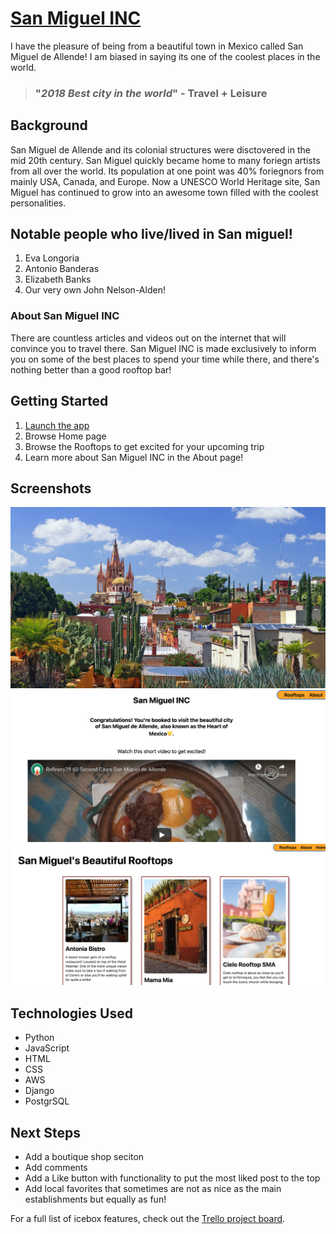 # [San Miguel INC](https://sanmiguelinc.herokuapp.com)

I have the pleasure of being from a beautiful town in Mexico called San Miguel de Allende! I am biased in saying its one of the coolest places in the world. 

> ### "***2018 Best city in the world***" - Travel + Leisure

## Background

San Miguel de Allende and its colonial structures were disctovered in the mid 20th century. San Miguel quickly became home to many foriegn artists from all over the world. Its population at one point was 40% foriegnors from mainly USA, Canada, and Europe. Now a UNESCO World Heritage site, San Miguel has continued to grow into an awesome town filled with the coolest personalities. 

## Notable people who live/lived in San miguel!

1. Eva Longoria
2. Antonio Banderas
3. Elizabeth Banks
4. Our very own John Nelson-Alden!

### About San Miguel INC

There are countless articles and videos out on the internet that will convince you to travel there. San Miguel INC is made exclusively to inform you on some of the best places to spend your time while there, and there's nothing better than a good rooftop bar!

## Getting Started

1. [Launch the app](https://sanmiguelinc.herokuapp.com/)
2. Browse Home page
3. Browse the Rooftops to get excited for your upcoming trip
4. Learn more about San Miguel INC in the About page!

## Screenshots

![Picture of San Miguel](main_app/static/images/San-miguel.jpg)
![Home page](main_app/static/images/Screen%20Shot%202021-08-30%20at%208.32.01%20PM.png)
![Rooftop page](main_app/static/images/Screen%20Shot%202021-08-30%20at%208.32.50%20PM.png)


## Technologies Used

- Python
- JavaScript
- HTML
- CSS
- AWS
- Django
- PostgrSQL



## Next Steps

- Add a boutique shop seciton
- Add comments
- Add a Like button with functionality to put the most liked post to the top
- Add local favorites that sometimes are not as nice as the main establishments but equally as fun!

For a full list of icebox features, check out the [Trello project board](https://trello.com/b/OQMe5K2Z/san-miguel-inc).